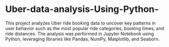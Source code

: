 # Uber-data-analysis-Using-Python-
This project analyzes Uber ride booking data to uncover key patterns in user behavior such as the most popular ride categories, booking times, and ride distances. The analysis was performed in Jupyter Notebook using Python, leveraging libraries like Pandas, NumPy, Matplotlib, and Seaborn.
